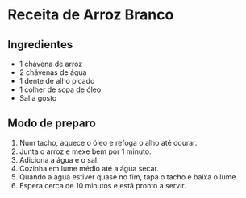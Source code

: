 # Receita de Arroz Branco

## Ingredientes
- 1 chávena de arroz
- 2 chávenas de água
- 1 dente de alho picado
- 1 colher de sopa de óleo
- Sal a gosto

## Modo de preparo
1. Num tacho, aquece o óleo e refoga o alho até dourar.
2. Junta o arroz e mexe bem por 1 minuto.
3. Adiciona a água e o sal.
4. Cozinha em lume médio até a água secar.
5. Quando a água estiver quase no fim, tapa o tacho e baixa o lume.
6. Espera cerca de 10 minutos e está pronto a servir.